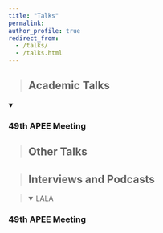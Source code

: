 ```yaml
---
title: "Talks"
permalink:
author_profile: true
redirect_from: 
  - /talks/
  - /talks.html
---
```


> ## Academic Talks

<details open>
  <summary> </summary>
  
### 49th APEE Meeting

</details>

> ## Other Talks


> ## Interviews and Podcasts

> <details open><summary> LALA </summary>
  
### 49th APEE Meeting

</details>
